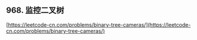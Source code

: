**968. 监控二叉树**  
---
[https://leetcode-cn.com/problems/binary-tree-cameras/](https://leetcode-cn.com/problems/binary-tree-cameras/)  
